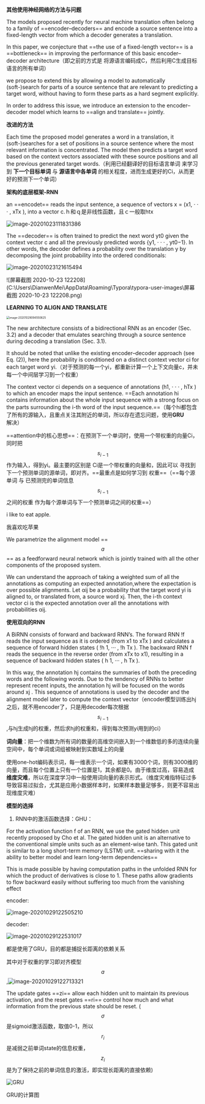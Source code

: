 **其他使用神经网络的方法与问题**

The models proposed recently for neural machine translation often belong to a family of ==encoder–decoders== and encode a source sentence into a fixed-length vector from which a decoder generates a translation.

In this paper, we conjecture that ==the use of a fixed-length vector== is a ==bottleneck== in improving the performance of this basic encoder–decoder architecture（即之前的方式是 将源语言编码成C，然后利用C生成目标语言的所有单词）

we propose to extend this by allowing a model to automatically (soft-)search for parts of a source sentence that are relevant to predicting a target word, without having to form these parts as a hard segment explicitly.

In order to address this issue, we introduce an extension to the encoder–decoder model which learns to ==align and translate== jointly.

**改进的方法**

Each time the proposed model generates a word in a translation, it (soft-)searches for a set of positions in a source sentence where the most relevant information is concentrated. The model then predicts a target word based on the context vectors associated with these source positions and all the previous generated target words.（利用已经翻译好的目标语言单词 来学习到 **下一个目标单词** 与 **源语言中各单词** 的相关程度，进而生成更好的Ci，从而更好的预测下一个单词）



**架构的底层框架-RNN**

an ==encodet== reads the input sentence, a sequence of vectors x = (x1, · · · , xTx ), into a vector c.ｈ和ｑ是非线性函数，且ｃ一般取htx

![image-20201023111831386](C:\Users\DianwenMei\AppData\Roaming\Typora\typora-user-images\image-20201023111831386.png)

The ==decoder== is often trained to predict the next word yt0 given the context vector c and all the previously predicted words {y1, · · · , yt0−1}. In other words, the decoder defines a probability over the translation y by decomposing the joint probability into the ordered conditionals:

![image-20201023121615494](C:\Users\DianwenMei\AppData\Roaming\Typora\typora-user-images\image-20201023121615494.png)

![屏幕截图 2020-10-23 122208](C:\Users\DianwenMei\AppData\Roaming\Typora\typora-user-images\屏幕截图 2020-10-23 122208.png)

**LEARNING TO ALIGN AND TRANSLATE**

<img src="C:\Users\DianwenMei\AppData\Roaming\Typora\typora-user-images\image-20201029094550625.png" alt="image-20201029094550625" style="zoom:50%;" />

The new architecture consists of a bidirectional RNN as an encoder (Sec. 3.2) and a decoder that emulates searching through a source sentence during decoding a translation (Sec. 3.1).

It should be noted that unlike the existing encoder–decoder approach (see Eq. (2)), here the probability is conditioned on a distinct context vector ci for each target word yi.（对于预测的每一个yi，都重新计算一个上下文向量c，并未每一个中间层学习到一个权重）

The context vector ci depends on a sequence of annotations (h1, · · · , hTx ) to which an encoder maps the input sentence. ==Each annotation hi contains information about the whole input sequence with a strong focus on the parts surrounding the i-th word of the input sequence.==（每个hi都包含了所有的源输入，且重点关注其附近的单词，所以存在遗忘问题，使用**GRU**解决）



==attention中的核心思想==：在预测下一个单词时，使用一个带权重的向量Ci，同时把$$s_{i-1}$$作为输入，得到yi。最主要的区别是 Ci是一个带权重的向量和，因此可以 寻找到下一个预测单词的源单词，即对齐。==最重点是如何学习到 权重==（==每个源单词 与 已预测完的单词信息$$s_{i-1}$$ 之间的权重 作为每个源单词与下一个预测单词之间的权重==）

i like to eat apple.

我喜欢吃苹果

We parametrize the alignment model ==$$a$$== as a feedforward neural network which is jointly trained with all the other components of the proposed system.

We can understand the approach of taking a weighted sum of all the annotations as computing an expected annotation,where the expectation is over possible alignments. Let αij be a probability that the target word yi is aligned to, or translated from, a source word xj. Then, the i-th context vector ci is the expected annotation over all the annotations with probabilities αij. 

**使用双向的RNN**

A BiRNN consists of forward and backward RNN’s. The forward RNN !f reads the input sequence as it is ordered (from x1 to xTx ) and calculates a sequence of forward hidden states ( !h 1, ··· , !h Tx ). The backward RNN f reads the sequence in the reverse order (from xTx to x1), resulting in a sequence of backward hidden states ( h 1, ··· , h Tx ).

 In this way, the annotation hj contains the summaries of both the preceding words and the following words. Due to the tendency of RNNs to better represent recent inputs, the annotation hj will be focused on the words around xj . This sequence of annotations is used by the decoder and the alignment model later to compute the context vector（encoder模型训练出hj之后，就不用encoder了，只是用decoder每次根据$$s_{i-1}$$ ,与hj生成hj的权重，然后求hj的权重和，得到每次预测yi用到的ci）



**词向量**：把一个维数为所有词的数量的高维空间嵌入到一个维数低的多的连续向量空间中，每个单词或词组被映射到实数域上的向量

使用one-hot编码表示词，每一维表示一个词，如果有3000个词，则有3000维的向量，而且每个位置上只有一个位置是1，其余都是0。由于维度过高，容易造成**维度灾难**，所以在深度学习中一般使用词向量的表示形式。（维度灾难指特征过多导致容易过拟合，尤其是应用小数据样本时，如果样本数量足够多，则更不容易出现维度灾难）





**模型的选择**



1. RNN中的激活函数选择：GHU：

For the activation function f of an RNN, we use the gated hidden unit recently proposed by Cho et al. The gated hidden unit is an alternative to the conventional simple units such as an element-wise tanh. This gated unit is similar to a long short-term memory (LSTM) unit. ==sharing with it the ability to better model and learn long-term dependencies==

 This is made possible by having computation paths in the unfolded RNN for which the product of derivatives is close to 1. These paths allow gradients to flow backward easily without suffering too much from the vanishing effect

encoder:

![image-20201029122505210](C:\Users\DianwenMei\AppData\Roaming\Typora\typora-user-images\image-20201029122505210.png)

decoder:

![image-20201029122531017](C:\Users\DianwenMei\AppData\Roaming\Typora\typora-user-images\image-20201029122531017.png)

都是使用了GRU，目的都是捕捉长距离的依赖关系

其中对于权重的学习即对齐模型 $$a$$,![image-20201029122713321](C:\Users\DianwenMei\AppData\Roaming\Typora\typora-user-images\image-20201029122713321.png)

The update gates ==zi== allow each hidden unit to maintain its previous activation, and the reset gates ==ri== control how much and what information from the previous state should be reset. ($$\sigma$$ 是sigmoid激活函数，取值0-1，所以$$r_i$$是减弱之前单词state的信息权重，$$z_i$$是为了保持之前的单词信息的激活，即实现长距离的直接依赖)

![GRU](C:\Users\DianwenMei\AppData\Roaming\Typora\typora-user-images\GRU.jpg)

GRU的计算图